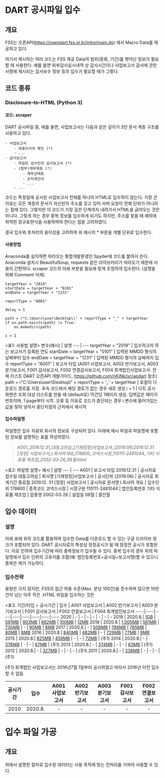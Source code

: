 # DART 공시파일 입수
## 개요
FSS는 오픈API(https://opendart.fss.or.kr/intro/main.do) 에서 Macro Data를 제공하고 있다. 


여기서 제시하는 여러 코드는 FSS 제공 Data의 범위(종류, 기간)를 벗어난 정보가 필요할 때 사용한다.
예를 들면 외부감사실시내역 상 감사시간이나 사업보고서 감사에 관한 사항에 제시되는 감사보수 정보 등의 입수가 필요할 때가 그렇다.

## 코드 종류
### Disclosure-to-HTML (Python 3)

#### 코드: scraper
DART 공시파일 중, 예를 들면, 사업보고서는 다음과 같은 깊이가 3인 문서 계층 구조를 사용하고 있다.


    - 사업보고서
        - 대표이사의 확인 (*)
        - ... 
    - 감사보고서
        - 독립된 감사인의 감사보고서 (*)
        - (첨부)재무제표 (*)
            - 재무상태표
            - 손익계산서
            - ...
        - ...

코드는 특정일에 공시된 사업보고서 전체를 하나의 HTML로 입수하지 않는다.
가장 큰 이유는 모든 계층의 문서가 자신만의 주소를 갖고 있어 서버 요청이 전체 단위가 아니라는 점에 있다.
그렇지만 이 코드가 가장 깊은 단계까지 내려가서 HTML을 긁어오는 것은 아니다. 
그렇게 하는 경우 중복 정보를 입수하게 되기도 하지만, 주소를 찾을 때 예외에 취약한 정규표현식을 사용하여야 한다는 점을 고려하였다.


결국 입수와 후처리의 용이성을 고려하여 위 예시의 * 부분을 개별 단위로 입수한다.


#### 사용방법
Anaconda를 설치하면 따라오는 통합개발환경인 Spyder에 코드를 붙여서 쓴다. Anaconda 설치시 BeautifulSoup, requests 같은 라이브러리가 따라오기 때문에 사용이 간편하다.
scraper 코드의 아래 부분을 필요에 맞게 조정하여 입수한다. (설명을 위해 Comment 삭제)

    targetYear = "2019"
    startDate = targetYear + "0101"
    endDate = targetYear + "1231"

    reportType = "A001" 

    delay = 1

    path = r"C:\Users\user\Desktop\\" + reportType + "_" + targetYear
    if os.path.exists(path) != True:
        os.makedirs(path)

    i = 1

<표1: 사용법 설명>
변수(예시) | 설명
--- | ---
targetYear = "2019" | 입수하고자 하는 보고서가 등록된 연도
startDate = targetYear + "0101" | 입력된 MMDD 형식의 날짜부터 입수
endDate = targetYear + "1231" | 입력된 MMDD 형식의 날짜까지 입수
reportType = "A001" | 보고서 타입 (A001 사업보고서, A002 반기보고서, A003 분기보고서, F001 감사보고서, F002 연결감사보고서, F004 회계법인사업보고서. 전체 리스트 DART 오픈API 개발가이드, https://github.com/nKiNk/scrapdart 참조)
path = r"C:\Users\user\Desktop\\" + reportType + '\_' + targetYear | 로컬의 다운로드 경로를 지정. 후속 코드에서 해당 경로가 없는 경우 새로 생성
i = 1 | 다트 공시 화면은 조회 대상 리스트를 만들 때 (default로) 15건당 1페이지 생성. 입력값은 페이지 번호이며, 1 page부터 시작. 오류 등 이유로 코드가 중단되는 경우 i 변수에 들어가있는 값을 찾아 넣어서 중단지점의 근처에서 재시작 


#### 입수파일명
파일명은 입수 자료와 회사의 정보로 구성되어 있다. 아래에 예시 파일과 파일명에 포함된 정보를 설명하는 표를 작성하였다.


> A001_2019.12.31_대동고려삼_[기재정정]사업보고서_(2019.06)_2019.12.31 [정정] 사업보고서_I.회사의개요_178600_코넥스시장_110111-2481044_기타 식료품 제조업_2002-03-26_06월_.html



<표2: 파일명 설명>
예시 | 설명
--- | ---
A001 | 보고서 타입
2019.12.31 | 공시자료 접수일
대동고려삼 | 회사명
[기재정정]사업보고서 | 공시단위
(2019.06) | 공시자료 회계기간 종료월
2019.12. 31 [정정] 사업보고서 | 공시자료 문서명
I.회사의 개요 | 입수단위
178600 | 종목코드
코넥스시장 | 시장구분
110111-2481044 | 법인등록번호
기타 식료품 제조업 | 업종명
2002-03-26 | 설립일
06월 | 결산월


## 입수 데이터
### 설명
아래 표에 위의 코드를 활용하여 입수한 Data를 다운로드 할 수 있는 구글 드라이브 링크가 포함되어 있다.
DART 공시자료의 특성상 정정공시가 될 때 정정전 공시가 포함된다.
이로 인하여 입수기간에 따라 중복정보가 입수될 수 있다.
중복 입수의 경우 위의 파일명에서 입수 단위의 고유키를 조합(예: 법인등록번호+공시일+보고서명)할 수 있으니 중복은 제거 가능하다.
### 입수전략
용량은 크지 않지만, FSS의 접근 허용 수준(Max. 분당 100건)을 준수하며 많으면 10만건이 넘는 아주 작은 .HTML 파일을 입수하는 것은

<표3: 기간/타입 >
공시기간 | 입수 | A001 사업보고서 | A002 반기보고서 | A003 분기보고서 | F001 감사보고서 | F002 연결보고서 | F004 회계법인보고서
:---:|:---:|:---:|:---:|:---:|:---:|:---:|:---:
2020 | - | - | - | - | - | - | -
2019 | 2020.8.| [1GB](https://bit.ly/31SEzHh) | [591MB](https://bit.ly/31yIQzt) | [903MB](https://bit.ly/3h1qYnb) | [882MB](https://bit.ly/2XTYfJt)  | [100MB](https://bit.ly/2DqYmFA) | [12MB](https://bit.ly/3gCDk55)
2018 | 2020.8.| [1,005MB](https://bit.ly/2PHSmL1) | [561MB](https://bit.ly/31GpzMj) | [730MB](https://bit.ly/3gQoZSz) | - | [90MB](https://bit.ly/31yHG72) | [8MB](https://bit.ly/2XGIO7z)
2017 | 2020.8.| - | [508MB](https://bit.ly/30LPMKk) | [788MB](https://bit.ly/2PVDVmP) | [785MB](https://bit.ly/2DHpwYV) | [80MB](https://bit.ly/3ihJwjg) | [8MB](https://bit.ly/2XXvnAj)
2016 | 2020.8.| [840MB](https://bit.ly/33UOazN) | [482MB](https://bit.ly/2DViuiZ) | - | [729MB](https://bit.ly/2XW0LyO) | [77MB](https://bit.ly/2PzJgjm) | [9MB](https://bit.ly/3ikLiQP)
2015 | 2020.8.| [825MB](https://bit.ly/2Y4GSpp) | [458MB](https://bit.ly/3gP8h6b) | - | - | [72MB](https://bit.ly/33HAVT5) | (주1)
2014 | 2020.8.| - | [376MB](https://bit.ly/2DYkxCX) | - | - | [67MB](https://bit.ly/33JttGV) | (주1)
2013 | 2020.8.| - | [374MB](https://bit.ly/3kF1VZs) | - | - | [63MB](https://bit.ly/3a9Dizg) | (주1)
2012 | 2020.8.| - | [327MB](https://bit.ly/2CsB8hO) | - | - | - | (주1)
2011 | 2020.8.| - | [336MB](https://bit.ly/2PUzgkW) | - | - | - | (주1)


(주1) 회계법인 사업보고서는 2016년7월 1일부터 공시하였고 따라서 2016년 이전  입수할 수 없음

공시기간 | 입수 | A001 사업보고서 | A002 반기보고서 | A003 분기보고서 | F001 감사보고서 | F002 연결보고서
:---:|:---:|:---:|:---:|:---:|:---:|:---:
2010 | 2020.8. | - | - | - | - | - 





# 입수 파일 가공
## 개요
위에서 설명한 절차로 입수된 데이터는 사용 목적에 맞는 전처리를 거쳐야 사용할 수 있다.  
